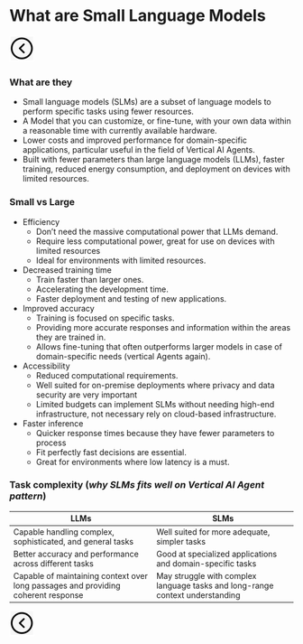 # What are Small Language Models
[<img src="../images/back.png">](../presentation)

### What are they
- Small language models (SLMs) are a subset of language models to perform specific tasks using fewer resources.
- A Model that you can customize, or fine-tune, with your own data within a reasonable time with currently available hardware.
- Lower costs and improved performance for domain-specific applications, particular useful in the field of Vertical AI Agents.
- Built with fewer parameters than large language models (LLMs), faster training, reduced energy consumption, and deployment on devices with limited resources.

### Small vs Large
- Efficiency
  - Don’t need the massive computational power that LLMs demand.
  - Require less computational power, great for use on devices with limited resources
  - Ideal for environments with limited resources.
- Decreased training time
  - Train faster than larger ones.
  - Accelerating the development time.
  - Faster deployment and testing of new applications.
- Improved accuracy
  - Training is focused on specific tasks.
  - Providing more accurate responses and information within the areas they are trained in.
  - Allows fine-tuning that often outperforms larger models in case of domain-specific needs (vertical Agents again).
- Accessibility
  - Reduced computational requirements.
  - Well suited for on-premise deployments where privacy and data security are very important
  - Limited budgets can implement SLMs without needing high-end infrastructure, not necessary rely on cloud-based infrastructure.
- Faster inference 
  - Quicker response times because they have fewer parameters to process
  - Fit perfectly fast decisions are essential.
  - Great for environments where low latency is a must.

### Task complexity (*why SLMs fits well on Vertical AI Agent pattern*)
| LLMs                                                                              | SLMs                                                                          |
|-----------------------------------------------------------------------------------|-------------------------------------------------------------------------------|
| Capable handling complex, sophisticated, and general tasks                        | Well suited for more adequate, simpler tasks                                  |
| Better accuracy and performance across different tasks                            | Good at specialized applications and domain-specific tasks                    |
| Capable of maintaining context over long passages and providing coherent response | May struggle with complex language tasks and long-range context understanding |

[<img src="../images/back.png">](../presentation)
